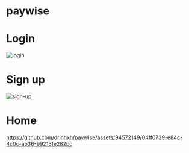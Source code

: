 # paywise

# Login
![login](https://github.com/drinhxh/paywise/assets/94572149/ff4f6db8-833f-402c-b9d1-85b85f74ab4a)

# Sign up
![sign-up](https://github.com/drinhxh/paywise/assets/94572149/9451b9ea-0b89-47a1-95fb-ded72ac75c0b)

# Home
https://github.com/drinhxh/paywise/assets/94572149/04ff0739-e84c-4c0c-a536-99213fe282bc
